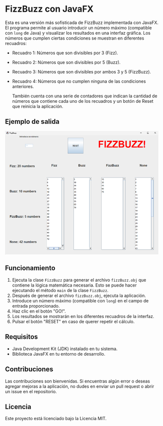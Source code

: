 # FizzBuzz con JavaFX

Esta es una versión más sofisticada de FizzBuzz implementada con JavaFX. El programa permite al usuario introducir un número máximo (compatible con `long` de Java) y visualizar los resultados en una interfaz gráfica. Los números que cumplen ciertas condiciones se muestran en diferentes recuadros:

- Recuadro 1: Números que son divisibles por 3 (Fizz).
- Recuadro 2: Números que son divisibles por 5 (Buzz).
- Recuadro 3: Números que son divisibles por ambos 3 y 5 (FizzBuzz).
- Recuadro 4: Números que no cumplen ninguna de las condiciones anteriores.

  También cuenta con una serie de contadores que indican la cantidad de números que contiene cada uno de los recuadros y un botón de Reset que reinicia la aplicación.

## Ejemplo de salida

![alt text](https://github.com/HarounDominique/FizzBuzz-JavaSwing/blob/master/fizzbuzzUI.png "Logo Title Text 1")

## Funcionamiento

1. Ejecuta la clase `FizzBuzz` para generar el archivo `fizzBuzz.obj` que contiene la lógica matemática necesaria. Esto se puede hacer ejecutando el método `main` de la clase `FizzBuzz`.
2. Después de generar el archivo `fizzBuzz.obj`, ejecuta la aplicación.
3. Introduce un número máximo (compatible con `long`) en el campo de entrada proporcionado.
4. Haz clic en el botón "GO!".
5. Los resultados se mostrarán en los diferentes recuadros de la interfaz.
6. Pulsar el botón "RESET" en caso de querer repetir el cálculo.

## Requisitos

- Java Development Kit (JDK) instalado en tu sistema.
- Biblioteca JavaFX en tu entorno de desarrollo.

## Contribuciones

Las contribuciones son bienvenidas. Si encuentras algún error o deseas agregar mejoras a la aplicación, no dudes en enviar un pull request o abrir un issue en el repositorio.

## Licencia

Este proyecto está licenciado bajo la Licencia MIT.
